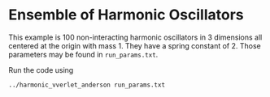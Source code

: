 Ensemble of Harmonic Oscillators
============================

This example is 100 non-interacting harmonic oscillators in 3
dimensions all centered at the origin with mass 1. They have a spring
constant of 2. Those parameters may be found in `run_params.txt`.

Run the code using

    ../harmonic_vverlet_anderson run_params.txt

